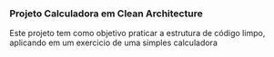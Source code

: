 ### Projeto Calculadora em Clean Architecture

<p>Este projeto tem como objetivo praticar a estrutura de código limpo, aplicando em um exercicio de uma simples calculadora</p>
